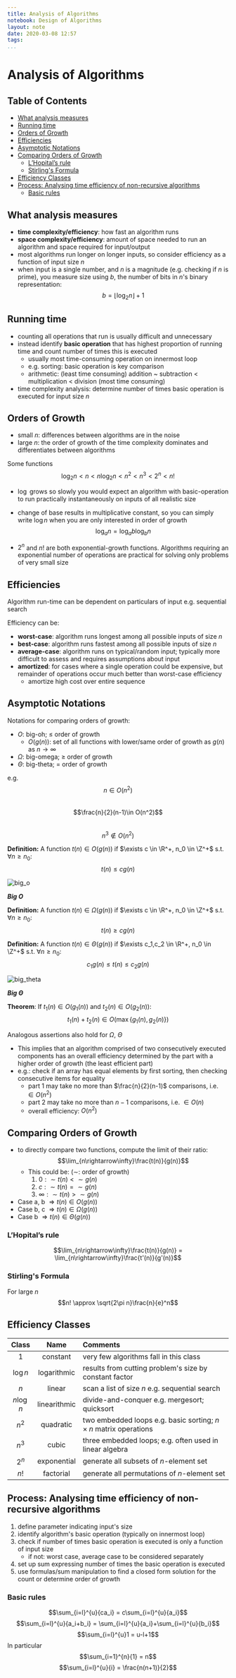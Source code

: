 ```yaml
---
title: Analysis of Algorithms
notebook: Design of Algorithms
layout: note
date: 2020-03-08 12:57
tags: 
...
```


# Analysis of Algorithms

[TOC]: #

## Table of Contents
- [What analysis measures](#what-analysis-measures)
- [Running time](#running-time)
- [Orders of Growth](#orders-of-growth)
- [Efficiencies](#efficiencies)
- [Asymptotic Notations](#asymptotic-notations)
- [Comparing Orders of Growth](#comparing-orders-of-growth)
  - [L’Hopital’s rule](#lhopitals-rule)
  - [Stirling's Formula](#stirlings-formula)
- [Efficiency Classes](#efficiency-classes)
- [Process: Analysing time efficiency of non-recursive algorithms](#process-analysing-time-efficiency-of-non-recursive-algorithms)
  - [Basic rules](#basic-rules)





## What analysis measures

- **time complexity/efficiency**: how fast an algorithm runs
- **space complexity/efficiency**: amount of space needed to run an algorithm and
  space required for input/output
- most algorithms run longer on longer inputs, so consider efficiency as a function
  of input size $n$
- when input is a single number, and $n$ is a magnitude (e.g. checking if $n$ is
  prime), you measure size using $b$, the number of bits in $n$'s binary representation:
  $$b=\lfloor\log_{2}n\rfloor+1$$

## Running time

- counting all operations that run is usually difficult and unnecessary
- instead identify **basic operation** that has highest proportion of running
  time and count number of times this is executed
  - usually most time-consuming operation on innermost loop
  - e.g. sorting: basic operation is key comparison
  - arithmetic: (least time consuming) addition ~ subtraction < multiplication < division (most time consuming)
- time complexity analysis: determine number of times basic operation is executed for input size $n$

## Orders of Growth

- small $n$: differences between algorithms are in the noise
- large $n$: the order of growth of the time complexity dominates and differentiates
  between algorithms

Some functions
$$\log_{2}n < n < n\log_{2}n < n^2 < n^3 < 2^n < n!$$

- $\log$ grows so slowly you would expect an algorithm with basic-operation to run
  practically instantaneously on inputs of all realistic size

- change of base results in multiplicative constant, so you can simply write $\log n$
  when you are only interested in order of growth
$$\log_a n = \log_a b \log_b n$$
- $2^n$ and $n!$ are both exponential-growth functions.  Algorithms requiring
  an exponential number of operations are practical for solving only problems of
  very small size

## Efficiencies

Algorithm run-time can be dependent on particulars of input e.g. sequential search

Efficiency can be:
- **worst-case**: algorithm runs longest among all possible inputs of size $n$
- **best-case**: algorithm runs fastest among all possible inputs of size $n$
- **average-case**: algorithm runs on typical/random input; typically more difficult
  to assess and requires assumptions about input
- **amortized**: for cases where a single operation could be expensive, but remainder of operations
  occur much better than worst-case efficiency
  - amortize high cost over entire sequence

## Asymptotic Notations

Notations for comparing orders of growth:
- $O$: big-oh; $\le$ order of growth
  - $O(g(n))$: set of all functions with lower/same order of growth
    as $g(n)$ as $n\rightarrow\infty$
- $\Omega$: big-omega; $\ge$ order of growth
- $\Theta$: big-theta; $=$ order of growth

e.g.  
$$n \in O(n^2)$$  
$$\frac{n}{2}(n-1)\in O(n^2)$$  
$$n^3\not\in O(n^2)$$

**Definition:** A function $t(n) \in O(g(n))$ if $\exists c \in \R^+, n_0 \in \Z^+$ s.t.  $\forall n\ge n_0$:
$$t(n) \le cg(n)$$

![big_o](img/big_o.png)

**_Big O_**

**Definition:** A function $t(n) \in \Omega(g(n))$ if $\exists c \in \R^+, n_0 \in \Z^+$ s.t.  $\forall n\ge n_0$:
$$t(n) \ge cg(n)$$

**Definition:** A function $t(n) \in \Theta(g(n))$ if $\exists c_1,c_2 \in \R^+, n_0 \in \Z^+$ s.t. $\forall n\ge n_0$:
$$c_1 g(n) \le t(n) \le c_2 g(n)$$

![big_theta](img/big_theta.png)

**_Big $\Theta$_**

**Theorem**: If $t_{1}(n) \in O(g_{1}(n))$ and $t_{2}(n) \in O(g_{2}(n))$:
$$t_{1}(n)+t_{2}(n) \in O(\max\{g_{1}(n), g_{2}(n)\})$$

Analogous assertions also hold for $\Omega$, $\Theta$

- This implies that an algorithm comprised of two consecutively executed components
has an overall efficiency determined by the part with a higher order of growth (the least
efficient part)
- e.g.: check if an array has equal elements by first sorting, then checking consecutive items for equality
  - part 1 may take no more than $\frac{n}{2}(n-1)$ comparisons, i.e. $\in O(n^2)$
  - part 2 may take no more than $n-1$ comparisons, i.e. $\in O(n)$
  - overall efficiency: $O(n^2)$

## Comparing Orders of Growth

- to directly compare two functions, compute the limit of their ratio:
  $$\lim_{n\rightarrow\infty}\frac{t(n)}{g(n)}$$
  - This could be: ($\sim$: order of growth)
    1. $0: \sim t(n) < \sim g(n)$
    2. $c: \sim t(n) = \sim g(n)$
    3. $\infty: \sim t(n) \gt \sim g(n)$
- Case a, b $\Rightarrow t(n) \in O(g(n))$
- Case b, c $\Rightarrow t(n) \in \Omega(g(n))$
- Case b $\Rightarrow t(n) \in \Theta(g(n))$

### L’Hopital’s rule

$$\lim_{n\rightarrow\infty}\frac{t(n)}{g(n)} = \lim_{n\rightarrow\infty}\frac{t'(n)}{g'(n)}$$

### Stirling's Formula

For large $n$
$$n! \approx \sqrt{2\pi n}\frac{n}{e}^n$$

## Efficiency Classes

|   Class   |     Name     | Comments                                                             |
|:---------:|:------------:|:---------------------------------------------------------------------|
|     1     |   constant   | very few algorithms fall in this class                               |
| $\log n$  | logarithmic  | results from cutting problem's size by constant factor               |
|    $n$    |    linear    | scan a list of size $n$ e.g. sequential search                       |
| $n\log n$ | linearithmic | divide-and-conquer e.g. mergesort; quicksort                         |
|   $n^2$   |  quadratic   | two embedded loops e.g. basic sorting; $n\times n$ matrix operations |
|   $n^3$   |    cubic     | three embedded loops; e.g. often used in linear algebra              |
|   $2^n$   | exponential  | generate all subsets of $n$-element set                              |
|   $n!$    |  factorial   | generate all permutations of $n$-element set                         |

## Process: Analysing time efficiency of non-recursive algorithms

1. define parameter indicating input's size
2. identify algorithm's basic operation (typically on innermost loop)
3. check if number of times basic operation is executed is only a function of input size
    - if not: worst case, average case to be considered separately
4. set up sum expressing number of times the basic operation is executed
5. use formulas/sum manipulation to find a closed form solution for the count or
   determine order of growth

### Basic rules

$$\sum_{i=l}^{u}{ca_i} = c\sum_{i=l}^{u}{a_i}$$
$$\sum_{i=l}^{u}{a_i+b_i} = \sum_{i=l}^{u}{a_i}+\sum_{i=l}^{u}{b_i}$$
$$\sum_{i=l}^{u}1 = u-l+1$$
In particular
$$\sum_{i=1}^{n}{1} = n$$
$$\sum_{i=l}^{u}{i} = \frac{n(n+1)}{2}$$
